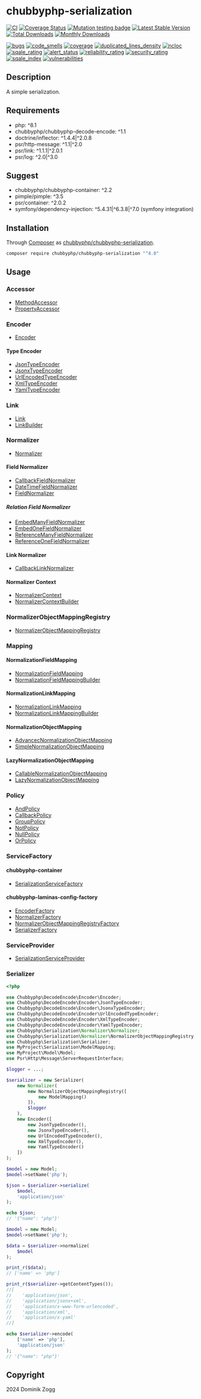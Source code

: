 # chubbyphp-serialization

[![CI](https://github.com/chubbyphp/chubbyphp-serialization/actions/workflows/ci.yml/badge.svg)](https://github.com/chubbyphp/chubbyphp-serialization/actions/workflows/ci.yml)
[![Coverage Status](https://coveralls.io/repos/github/chubbyphp/chubbyphp-serialization/badge.svg?branch=master)](https://coveralls.io/github/chubbyphp/chubbyphp-serialization?branch=master)
[![Mutation testing badge](https://img.shields.io/endpoint?style=flat&url=https%3A%2F%2Fbadge-api.stryker-mutator.io%2Fgithub.com%2Fchubbyphp%2Fchubbyphp-serialization%2Fmaster)](https://dashboard.stryker-mutator.io/reports/github.com/chubbyphp/chubbyphp-serialization/master)
[![Latest Stable Version](https://poser.pugx.org/chubbyphp/chubbyphp-serialization/v)](https://packagist.org/packages/chubbyphp/chubbyphp-serialization)
[![Total Downloads](https://poser.pugx.org/chubbyphp/chubbyphp-serialization/downloads)](https://packagist.org/packages/chubbyphp/chubbyphp-serialization)
[![Monthly Downloads](https://poser.pugx.org/chubbyphp/chubbyphp-serialization/d/monthly)](https://packagist.org/packages/chubbyphp/chubbyphp-serialization)

[![bugs](https://sonarcloud.io/api/project_badges/measure?project=chubbyphp_chubbyphp-serialization&metric=bugs)](https://sonarcloud.io/dashboard?id=chubbyphp_chubbyphp-serialization)
[![code_smells](https://sonarcloud.io/api/project_badges/measure?project=chubbyphp_chubbyphp-serialization&metric=code_smells)](https://sonarcloud.io/dashboard?id=chubbyphp_chubbyphp-serialization)
[![coverage](https://sonarcloud.io/api/project_badges/measure?project=chubbyphp_chubbyphp-serialization&metric=coverage)](https://sonarcloud.io/dashboard?id=chubbyphp_chubbyphp-serialization)
[![duplicated_lines_density](https://sonarcloud.io/api/project_badges/measure?project=chubbyphp_chubbyphp-serialization&metric=duplicated_lines_density)](https://sonarcloud.io/dashboard?id=chubbyphp_chubbyphp-serialization)
[![ncloc](https://sonarcloud.io/api/project_badges/measure?project=chubbyphp_chubbyphp-serialization&metric=ncloc)](https://sonarcloud.io/dashboard?id=chubbyphp_chubbyphp-serialization)
[![sqale_rating](https://sonarcloud.io/api/project_badges/measure?project=chubbyphp_chubbyphp-serialization&metric=sqale_rating)](https://sonarcloud.io/dashboard?id=chubbyphp_chubbyphp-serialization)
[![alert_status](https://sonarcloud.io/api/project_badges/measure?project=chubbyphp_chubbyphp-serialization&metric=alert_status)](https://sonarcloud.io/dashboard?id=chubbyphp_chubbyphp-serialization)
[![reliability_rating](https://sonarcloud.io/api/project_badges/measure?project=chubbyphp_chubbyphp-serialization&metric=reliability_rating)](https://sonarcloud.io/dashboard?id=chubbyphp_chubbyphp-serialization)
[![security_rating](https://sonarcloud.io/api/project_badges/measure?project=chubbyphp_chubbyphp-serialization&metric=security_rating)](https://sonarcloud.io/dashboard?id=chubbyphp_chubbyphp-serialization)
[![sqale_index](https://sonarcloud.io/api/project_badges/measure?project=chubbyphp_chubbyphp-serialization&metric=sqale_index)](https://sonarcloud.io/dashboard?id=chubbyphp_chubbyphp-serialization)
[![vulnerabilities](https://sonarcloud.io/api/project_badges/measure?project=chubbyphp_chubbyphp-serialization&metric=vulnerabilities)](https://sonarcloud.io/dashboard?id=chubbyphp_chubbyphp-serialization)


## Description

A simple serialization.

## Requirements

 * php: ^8.1
 * chubbyphp/chubbyphp-decode-encode: ^1.1
 * doctrine/inflector: ^1.4.4|^2.0.8
 * psr/http-message: ^1.1|^2.0
 * psr/link: ^1.1.1|^2.0.1
 * psr/log: ^2.0|^3.0

## Suggest

 * chubbyphp/chubbyphp-container: ^2.2
 * pimple/pimple: ^3.5
 * psr/container: ^2.0.2
 * symfony/dependency-injection: ^5.4.31|^6.3.8|^7.0 (symfony integration)

## Installation

Through [Composer](http://getcomposer.org) as [chubbyphp/chubbyphp-serialization][1].

```sh
composer require chubbyphp/chubbyphp-serialization "^4.0"
```

## Usage

### Accessor

 * [MethodAccessor][2]
 * [PropertyAccessor][3]

### Encoder

 * [Encoder][4]

#### Type Encoder

 * [JsonTypeEncoder][5]
 * [JsonxTypeEncoder][6]
 * [UrlEncodedTypeEncoder][7]
 * [XmlTypeEncoder][8]
 * [YamlTypeEncoder][9]

### Link

 * [Link][10]
 * [LinkBuilder][11]

### Normalizer

 * [Normalizer][12]

#### Field Normalizer

 * [CallbackFieldNormalizer][13]
 * [DateTimeFieldNormalizer][14]
 * [FieldNormalizer][15]

##### Relation Field Normalizer

 * [EmbedManyFieldNormalizer][16]
 * [EmbedOneFieldNormalizer][17]
 * [ReferenceManyFieldNormalizer][18]
 * [ReferenceOneFieldNormalizer][19]

#### Link Normalizer

 * [CallbackLinkNormalizer][20]

#### Normalizer Context

 * [NormalizerContext][21]
 * [NormalizerContextBuilder][22]

### NormalizerObjectMappingRegistry

* [NormalizerObjectMappingRegistry][23]

### Mapping

#### NormalizationFieldMapping

 * [NormalizationFieldMapping][24]
 * [NormalizationFieldMappingBuilder][25]

#### NormalizationLinkMapping

 * [NormalizationLinkMapping][26]
 * [NormalizationLinkMappingBuilder][27]

#### NormalizationObjectMapping

 * [AdvancecNormalizationObjectMapping][28]
 * [SimpleNormalizationObjectMapping][29]

#### LazyNormalizationObjectMapping

 * [CallableNormalizationObjectMapping][30]
 * [LazyNormalizationObjectMapping][31]

### Policy

* [AndPolicy][32]
* [CallbackPolicy][33]
* [GroupPolicy][34]
* [NotPolicy][35]
* [NullPolicy][36]
* [OrPolicy][37]

### ServiceFactory

#### chubbyphp-container

 * [SerializationServiceFactory][38]

#### chubbyphp-laminas-config-factory

 * [EncoderFactory][40]
 * [NormalizerFactory][41]
 * [NormalizerObjectMappingRegistryFactory][42]
 * [SerializerFactory][43]

### ServiceProvider

* [SerializationServiceProvider][39]

### Serializer

```php
<?php

use Chubbyphp\DecodeEncode\Encoder\Encoder;
use Chubbyphp\DecodeEncode\Encoder\JsonTypeEncoder;
use Chubbyphp\DecodeEncode\Encoder\JsonxTypeEncoder;
use Chubbyphp\DecodeEncode\Encoder\UrlEncodedTypeEncoder;
use Chubbyphp\DecodeEncode\Encoder\XmlTypeEncoder;
use Chubbyphp\DecodeEncode\Encoder\YamlTypeEncoder;
use Chubbyphp\Serialization\Normalizer\Normalizer;
use Chubbyphp\Serialization\Normalizer\NormalizerObjectMappingRegistry;
use Chubbyphp\Serialization\Serializer;
use MyProject\Serialization\ModelMapping;
use MyProject\Model\Model;
use Psr\Http\Message\ServerRequestInterface;

$logger = ...;

$serializer = new Serializer(
    new Normalizer(
        new NormalizerObjectMappingRegistry([
            new ModelMapping()
        ]),
        $logger
    ),
    new Encoder([
        new JsonTypeEncoder(),
        new JsonxTypeEncoder(),
        new UrlEncodedTypeEncoder(),
        new XmlTypeEncoder(),
        new YamlTypeEncoder()
    ])
);

$model = new Model;
$model->setName('php');

$json = $serializer->serialize(
    $model,
    'application/json'
);

echo $json;
// '{"name": "php"}'

$model = new Model;
$model->setName('php');

$data = $serializer->normalize(
    $model
);

print_r($data);
// ['name' => 'php']

print_r($serializer->getContentTypes());
//[
//    'application/json',
//    'application/jsonx+xml',
//    'application/x-www-form-urlencoded',
//    'application/xml',
//    'application/x-yaml'
//]

echo $serializer->encode(
    ['name' => 'php'],
    'application/json'
);
// '{"name": "php"}'
```

## Copyright

2024 Dominik Zogg


[1]: https://packagist.org/packages/chubbyphp/chubbyphp-serialization

[2]: doc/Accessor/MethodAccessor.md
[3]: doc/Accessor/PropertyAccessor.md

[4]: doc/Encoder/Encoder.md

[5]: doc/Encoder/JsonTypeEncoder.md
[6]: doc/Encoder/JsonxTypeEncoder.md
[7]: doc/Encoder/UrlEncodedTypeEncoder.md
[8]: doc/Encoder/XmlTypeEncoder.md
[9]: doc/Encoder/YamlTypeEncoder.md

[10]: doc/Link/Link.md
[11]: doc/Link/LinkBuilder.md

[12]: doc/Normalizer/Normalizer.md

[13]: doc/Normalizer/CallbackFieldNormalizer.md
[14]: doc/Normalizer/DateTimeFieldNormalizer.md
[15]: doc/Normalizer/FieldNormalizer.md

[16]: doc/Normalizer/Relation/EmbedManyFieldNormalizer.md
[17]: doc/Normalizer/Relation/EmbedOneFieldNormalizer.md
[18]: doc/Normalizer/Relation/ReferenceManyFieldNormalizer.md
[19]: doc/Normalizer/Relation/ReferenceOneFieldNormalizer.md

[20]: doc/Normalizer/CallbackLinkNormalizer.md

[21]: doc/Normalizer/NormalizerContext.md
[22]: doc/Normalizer/NormalizerContextBuilder.md

[23]: doc/Normalizer/NormalizerObjectMappingRegistry.md

[24]: doc/Mapping/NormalizationFieldMapping.md
[25]: doc/Mapping/NormalizationFieldMappingBuilder.md

[26]: doc/Mapping/NormalizationLinkMapping.md
[27]: doc/Mapping/NormalizationLinkMappingBuilder.md

[28]: doc/Mapping/AdvancedNormalizationObjectMapping.md
[29]: doc/Mapping/SimpleNormalizationObjectMapping.md

[30]: doc/Mapping/CallableNormalizationObjectMapping.md
[31]: doc/Mapping/LazyNormalizationObjectMapping.md

[32]: doc/Policy/AndPolicy.md
[33]: doc/Policy/CallbackPolicy.md
[34]: doc/Policy/GroupPolicy.md
[35]: doc/Policy/NotPolicy.md
[36]: doc/Policy/NullPolicy.md
[37]: doc/Policy/OrPolicy.md

[38]: doc/ServiceFactory/SerializationServiceFactory.md

[39]: doc/ServiceProvider/SerializationServiceProvider.md

[40]: doc/ServiceFactory/EncoderFactory.md
[41]: doc/ServiceFactory/NormalizerFactory.md
[42]: doc/ServiceFactory/NormalizerObjectMappingRegistryFactory.md
[43]: doc/ServiceFactory/SerializerFactory.md

